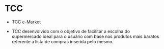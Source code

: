 # TCC

- TCC e-Market

- TCC desenvolvido com o objetivo de facilitar a escolha do supermercado ideal para o usuário com base nos produtos mais baratos referente a lista de compras inserida pelo mesmo.

